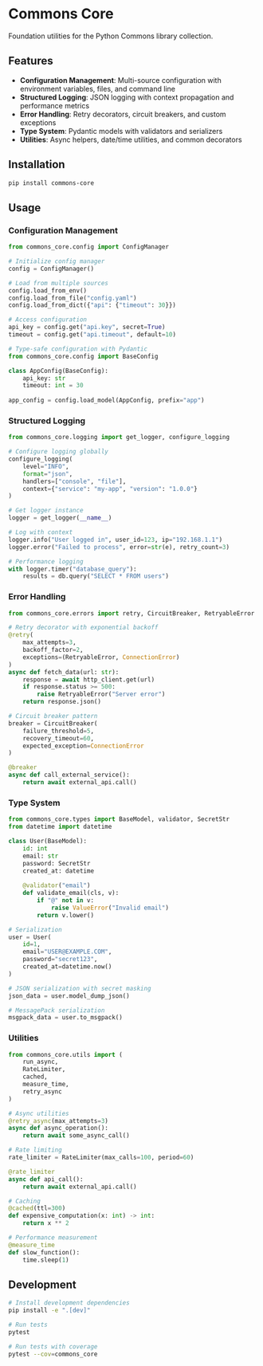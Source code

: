 # Commons Core

Foundation utilities for the Python Commons library collection.

## Features

- **Configuration Management**: Multi-source configuration with environment variables, files, and command line
- **Structured Logging**: JSON logging with context propagation and performance metrics
- **Error Handling**: Retry decorators, circuit breakers, and custom exceptions
- **Type System**: Pydantic models with validators and serializers
- **Utilities**: Async helpers, date/time utilities, and common decorators

## Installation

```bash
pip install commons-core
```

## Usage

### Configuration Management

```python
from commons_core.config import ConfigManager

# Initialize config manager
config = ConfigManager()

# Load from multiple sources
config.load_from_env()
config.load_from_file("config.yaml")
config.load_from_dict({"api": {"timeout": 30}})

# Access configuration
api_key = config.get("api.key", secret=True)
timeout = config.get("api.timeout", default=10)

# Type-safe configuration with Pydantic
from commons_core.config import BaseConfig

class AppConfig(BaseConfig):
    api_key: str
    timeout: int = 30
    
app_config = config.load_model(AppConfig, prefix="app")
```

### Structured Logging

```python
from commons_core.logging import get_logger, configure_logging

# Configure logging globally
configure_logging(
    level="INFO",
    format="json",
    handlers=["console", "file"],
    context={"service": "my-app", "version": "1.0.0"}
)

# Get logger instance
logger = get_logger(__name__)

# Log with context
logger.info("User logged in", user_id=123, ip="192.168.1.1")
logger.error("Failed to process", error=str(e), retry_count=3)

# Performance logging
with logger.timer("database_query"):
    results = db.query("SELECT * FROM users")
```

### Error Handling

```python
from commons_core.errors import retry, CircuitBreaker, RetryableError

# Retry decorator with exponential backoff
@retry(
    max_attempts=3,
    backoff_factor=2,
    exceptions=(RetryableError, ConnectionError)
)
async def fetch_data(url: str):
    response = await http_client.get(url)
    if response.status >= 500:
        raise RetryableError("Server error")
    return response.json()

# Circuit breaker pattern
breaker = CircuitBreaker(
    failure_threshold=5,
    recovery_timeout=60,
    expected_exception=ConnectionError
)

@breaker
async def call_external_service():
    return await external_api.call()
```

### Type System

```python
from commons_core.types import BaseModel, validator, SecretStr
from datetime import datetime

class User(BaseModel):
    id: int
    email: str
    password: SecretStr
    created_at: datetime
    
    @validator("email")
    def validate_email(cls, v):
        if "@" not in v:
            raise ValueError("Invalid email")
        return v.lower()

# Serialization
user = User(
    id=1,
    email="USER@EXAMPLE.COM",
    password="secret123",
    created_at=datetime.now()
)

# JSON serialization with secret masking
json_data = user.model_dump_json()

# MessagePack serialization
msgpack_data = user.to_msgpack()
```

### Utilities

```python
from commons_core.utils import (
    run_async,
    RateLimiter,
    cached,
    measure_time,
    retry_async
)

# Async utilities
@retry_async(max_attempts=3)
async def async_operation():
    return await some_async_call()

# Rate limiting
rate_limiter = RateLimiter(max_calls=100, period=60)

@rate_limiter
async def api_call():
    return await external_api.call()

# Caching
@cached(ttl=300)
def expensive_computation(x: int) -> int:
    return x ** 2

# Performance measurement
@measure_time
def slow_function():
    time.sleep(1)
```

## Development

```bash
# Install development dependencies
pip install -e ".[dev]"

# Run tests
pytest

# Run tests with coverage
pytest --cov=commons_core
```